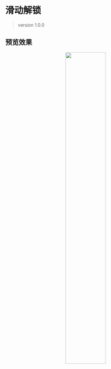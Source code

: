 # 滑动解锁

> version 1.0.0

## 预览效果
<div align="center">
  <img width="50%" src="https://puui.qpic.cn/vupload/0/1577776321283_pkv14a5emwr.gif/0">
</div>
